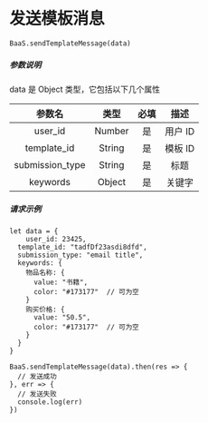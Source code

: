 # 发送模板消息

`BaaS.sendTemplateMessage(data)`

##### 参数说明

data 是 Object 类型，它包括以下几个属性

|      参数名      |  类型   |  必填  |    描述   |
| :-------------: | :----: | :----: | :------: |
|     user_id     | Number |   是   |  用户 ID  |
|   template_id   | String |   是   |  模板 ID  |
| submission_type | String |   是   |   标题    |
|    keywords     | Object |   是   |   关键字  |

##### 请求示例

```
let data = {
	user_id: 23425,
  template_id: "tadfDf23asdi8dfd",
  submission_type: "email title",
  keywords: {
    物品名称: {
      value: "书籍",
      color: "#173177"  // 可为空
    }
    购买价格: {
      value: "50.5",
      color: "#173177"  // 可为空
    }
  }
}

BaaS.sendTemplateMessage(data).then(res => {
  // 发送成功
}, err => {
  // 发送失败
  console.log(err)
})
```